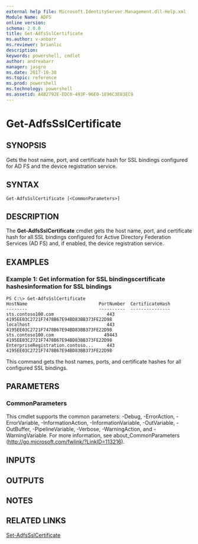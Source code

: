 ```yaml
---
external help file: Microsoft.IdentityServer.Management.dll-Help.xml
Module Name: ADFS
online version: 
schema: 2.0.0
title: Get-AdfsSslCertificate
ms.author: v-anbarr
ms.reviewer: brianlic
description: 
keywords: powershell, cmdlet
author: andreabarr
manager: jasgro
ms.date: 2017-10-30
ms.topic: reference
ms.prod: powershell
ms.technology: powershell
ms.assetid: A4B2792E-EDC0-493F-96E0-1E96C3E83EC9
---
```


# Get-AdfsSslCertificate

## SYNOPSIS
Gets the host name, port, and certificate hash for SSL bindings configured for AD FS and the device registration service.

## SYNTAX

```
Get-AdfsSslCertificate [<CommonParameters>]
```

## DESCRIPTION
The **Get-AdfsSslCertificate** cmdlet gets the host name, port, and certificate hash for all SSL bindings configured for Active Directory Federation Services (AD FS) and, if enabled, the device registration service.

## EXAMPLES

### Example 1: Get information for SSL bindingscertificate hashesinformation for SSL bindings
```
PS C:\> Get-AdfsSslCertificate
HostName                           PortNumber  CertificateHash
--------                           ----------  ---------------
sts.contoso100.com                    443      4195EE03C2721F7478B67E94BD83BB373FE22D98
localhost                             443      4195EE03C2721F7478B67E94BD83BB373FE22D98
sts.contoso100.com                   49443     4195EE03C2721F7478B67E94BD83BB373FE22D98
EnterpriseRegistration.contoso...     443      4195EE03C2721F7478B67E94BD83BB373FE22D98
```

This command gets the host names, ports, and certificate hashes for all configured SSL bindings.

## PARAMETERS

### CommonParameters
This cmdlet supports the common parameters: -Debug, -ErrorAction, -ErrorVariable, -InformationAction, -InformationVariable, -OutVariable, -OutBuffer, -PipelineVariable, -Verbose, -WarningAction, and -WarningVariable. For more information, see about_CommonParameters (http://go.microsoft.com/fwlink/?LinkID=113216).

## INPUTS

## OUTPUTS

## NOTES

## RELATED LINKS

[Set-AdfsSslCertificate](./Set-AdfsSslCertificate.md)

